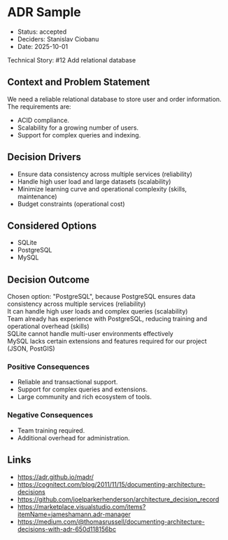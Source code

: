 # ADR Sample

* Status: accepted
* Deciders: Stanislav Ciobanu
* Date: 2025-10-01

Technical Story: #12 Add relational database

## Context and Problem Statement

We need a reliable relational database to store user and order information.  
The requirements are:  
- ACID compliance.  
- Scalability for a growing number of users.  
- Support for complex queries and indexing.

## Decision Drivers

* Ensure data consistency across multiple services (reliability)
* Handle high user load and large datasets (scalability)
* Minimize learning curve and operational complexity (skills, maintenance)
* Budget constraints (operational cost)

## Considered Options

* SQLite
* PostgreSQL
* MySQL

## Decision Outcome

Chosen option: "PostgreSQL", because PostgreSQL ensures data consistency across multiple services (reliability)  
It can handle high user loads and complex queries (scalability)  
Team already has experience with PostgreSQL, reducing training and operational overhead (skills)  
SQLite cannot handle multi-user environments effectively  
MySQL lacks certain extensions and features required for our project (JSON, PostGIS)

### Positive Consequences

* Reliable and transactional support.
* Support for complex queries and extensions.
* Large community and rich ecosystem of tools.

### Negative Consequences

* Team training required.
* Additional overhead for administration.

## Links

* https://adr.github.io/madr/
* https://cognitect.com/blog/2011/11/15/documenting-architecture-decisions
* https://github.com/joelparkerhenderson/architecture_decision_record
* https://marketplace.visualstudio.com/items?itemName=jameshamann.adr-manager
* https://medium.com/@thomasrussell/documenting-architecture-decisions-with-adr-650d118156bc
